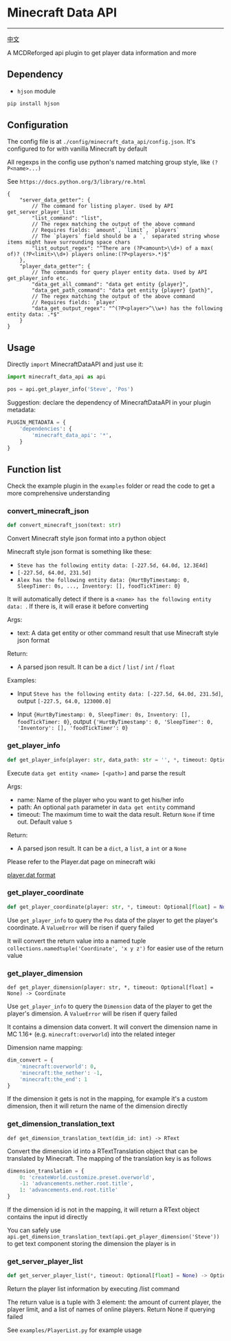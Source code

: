 # Minecraft Data API
-------------

[中文](https://github.com/MCDReforged/MinecraftDataAPI/blob/master/README_cn.md)

A MCDReforged api plugin to get player data information and more

## Dependency

- `hjson` module

```bash
pip install hjson
```

## Configuration

The config file is at `./config/minecraft_data_api/config.json`. It's configured to for with vanilla Minecraft by default

All regexps in the config use python's named matching group style, like `(?P<name>...)`

See `https://docs.python.org/3/library/re.html`

```json5
{
    "server_data_getter": {
        // The command for listing player. Used by API get_server_player_list
        "list_command": "list",  
        // The regex matching the output of the above command
        // Requires fields: `amount`, `limit`, `players`
        // The `players` field should be a `,` separated string whose items might have surrounding space chars
        "list_output_regex": "^There are (?P<amount>\\d+) of a max( of)? (?P<limit>\\d+) players online:(?P<players>.*)$"
    },
    "player_data_getter": {
        // The commands for query player entity data. Used by API get_player_info etc.
        "data_get_all_command": "data get entity {player}",
        "data_get_path_command": "data get entity {player} {path}",
        // The regex matching the output of the above command
        // Requires fields: `player`
        "data_get_output_regex": "^(?P<player>^\\w+) has the following entity data: .*$"
    }
}
```

## Usage

Directly `import` MinecraftDataAPI and just use it:

```python
import minecraft_data_api as api

pos = api.get_player_info('Steve', 'Pos')
```

Suggestion: declare the dependency of MinecraftDataAPI in your plugin metadata:

```python
PLUGIN_METADATA = {
	'dependencies': {
		'minecraft_data_api': '*',
	}
}
```

## Function list

Check the example plugin in the `examples` folder or read the code to get a more comprehensive understanding

### convert_minecraft_json

```python
def convert_minecraft_json(text: str)
```

Convert Minecraft style json format into a python object

Minecraft style json format is something like these:

- `Steve has the following entity data: [-227.5d, 64.0d, 12.3E4d]`
- `[-227.5d, 64.0d, 231.5d]`
- `Alex has the following entity data: {HurtByTimestamp: 0, SleepTimer: 0s, ..., Inventory: [], foodTickTimer: 0}`

It will automatically detect if there is a `<name> has the following entity data: `. If there is, it will erase it before converting

Args:
- text: A data get entity or other command result that use Minecraft style json format

Return:
- A parsed json result. It can be a `dict` / `list` / `int` / `float`

Examples:

- Input `Steve has the following entity data: [-227.5d, 64.0d, 231.5d]`, output `[-227.5, 64.0, 123000.0]`

- Input `{HurtByTimestamp: 0, SleepTimer: 0s, Inventory: [], foodTickTimer: 0}`, output `{'HurtByTimestamp': 0, 'SleepTimer': 0, 'Inventory': [], 'foodTickTimer': 0}`

### get_player_info

```python
def get_player_info(player: str, data_path: str = '', *, timeout: Optional[float] = None)
```

Execute `data get entity <name> [<path>]` and parse the result

Args:
- name: Name of the player who you want to get his/her info
- path: An optional `path` parameter in `data get entity` command
- timeout: The maximum time to wait the data result. Return `None` if time out. Default value `5`

Return:
- A parsed json result. It can be a `dict`, a `list`, a `int` or a `None`

Please refer to the Player.dat page on minecraft wiki

[player.dat format](https://minecraft.wiki/w/Player.dat_format)

### get_player_coordinate

```python
def get_player_coordinate(player: str, *, timeout: Optional[float] = None) -> Union[int or str]
```

Use `get_player_info` to query the `Pos` data of the player to get the player's coordinate. A `ValueError` will be risen if query failed

It will convert the return value into a named tuple `collections.namedtuple('Coordinate', 'x y z')` for easier use of the return value

### get_player_dimension

```
def get_player_dimension(player: str, *, timeout: Optional[float] = None) -> Coordinate
```

Use `get_player_info` to query the `Dimension` data of the player to get the player's dimension. A `ValueError` will be risen if query failed

It contains a dimension data convert. It will convert the dimension name in MC 1.16+ (e.g. `minecraft:overworld`) into the related integer

Dimension name mapping:

```python
dim_convert = {
    'minecraft:overworld': 0,
    'minecraft:the_nether': -1,
    'minecraft:the_end': 1
}
```

If the dimension it gets is not in the mapping, for example it's a custom dimension, then it will return the name of the dimension directly

### get_dimension_translation_text

```
def get_dimension_translation_text(dim_id: int) -> RText
```

Convert the dimension id into a RTextTranslation object that can be translated by Minecraft. The mapping of the translation key is as follows

```python
dimension_translation = {
    0: 'createWorld.customize.preset.overworld',
    -1: 'advancements.nether.root.title',
    1: 'advancements.end.root.title'
}
```

If the dimension id is not in the mapping, it will return a RText object contains the input id directly

You can safely use `api.get_dimension_translation_text(api.get_player_dimension('Steve'))` to get text component storing the dimension the player is in

### get_server_player_list

```python
def get_server_player_list(*, timeout: Optional[float] = None) -> Optional[Tuple[int, int, List[str]]]
```

Return the player list information by executing /list command

The return value is a tuple with 3 element: the amount of current player, the player limit, and a list of names of online players. Return None if querying failed

See `examples/PlayerList.py` for example usage
